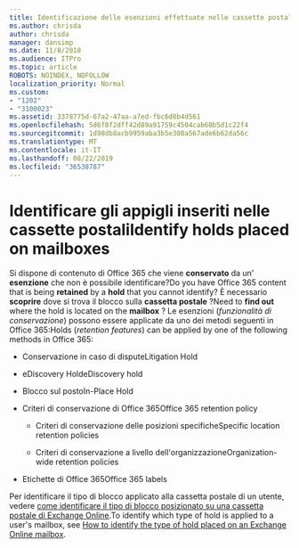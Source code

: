 ```yaml
---
title: Identificazione delle esenzioni effettuate nelle cassette postali
ms.author: chrisda
author: chrisda
manager: dansimp
ms.date: 11/8/2018
ms.audience: ITPro
ms.topic: article
ROBOTS: NOINDEX, NOFOLLOW
localization_priority: Normal
ms.custom:
- "1202"
- "3100023"
ms.assetid: 3378775d-67a2-47aa-a7ed-fbc6d0b4d561
ms.openlocfilehash: 5d6f8f2dff42d89a91759c4504cab68b5d1c22f4
ms.sourcegitcommit: 1d98db8acb9959aba3b5e308a567ade6b62da56c
ms.translationtype: MT
ms.contentlocale: it-IT
ms.lasthandoff: 08/22/2019
ms.locfileid: "36538787"
---
```

# <a name="identify-holds-placed-on-mailboxes"></a><span data-ttu-id="5233e-102">Identificare gli appigli inseriti nelle cassette postali</span><span class="sxs-lookup"><span data-stu-id="5233e-102">Identify holds placed on mailboxes</span></span>

<span data-ttu-id="5233e-103">Si dispone di contenuto di Office 365 che viene **conservato** da un' **esenzione** che non è possibile identificare?</span><span class="sxs-lookup"><span data-stu-id="5233e-103">Do you have Office 365 content that is being **retained** by a **hold** that you cannot identify?</span></span> <span data-ttu-id="5233e-104">È necessario **scoprire** dove si trova il blocco sulla **cassetta postale** ?</span><span class="sxs-lookup"><span data-stu-id="5233e-104">Need to **find out** where the hold is located on the **mailbox** ?</span></span> <span data-ttu-id="5233e-105">Le esenzioni (*funzionalità di conservazione*) possono essere applicate da uno dei metodi seguenti in Office 365:</span><span class="sxs-lookup"><span data-stu-id="5233e-105">Holds (*retention features*) can be applied by one of the following methods in Office 365:</span></span>
  
- <span data-ttu-id="5233e-106">Conservazione in caso di dispute</span><span class="sxs-lookup"><span data-stu-id="5233e-106">Litigation Hold</span></span>

- <span data-ttu-id="5233e-107">eDiscovery Hold</span><span class="sxs-lookup"><span data-stu-id="5233e-107">eDiscovery hold</span></span>

- <span data-ttu-id="5233e-108">Blocco sul posto</span><span class="sxs-lookup"><span data-stu-id="5233e-108">In-Place Hold</span></span>

- <span data-ttu-id="5233e-109">Criteri di conservazione di Office 365</span><span class="sxs-lookup"><span data-stu-id="5233e-109">Office 365 retention policy</span></span> 

  - <span data-ttu-id="5233e-110">Criteri di conservazione delle posizioni specifiche</span><span class="sxs-lookup"><span data-stu-id="5233e-110">Specific location retention policies</span></span>

  - <span data-ttu-id="5233e-111">Criteri di conservazione a livello dell'organizzazione</span><span class="sxs-lookup"><span data-stu-id="5233e-111">Organization-wide retention policies</span></span>

- <span data-ttu-id="5233e-112">Etichette di Office 365</span><span class="sxs-lookup"><span data-stu-id="5233e-112">Office 365 labels</span></span>

<span data-ttu-id="5233e-113">Per identificare il tipo di blocco applicato alla cassetta postale di un utente, vedere [come identificare il tipo di blocco posizionato su una cassetta postale di Exchange Online](https://docs.microsoft.com/office365/securitycompliance/identify-a-hold-on-an-exchange-online-mailbox).</span><span class="sxs-lookup"><span data-stu-id="5233e-113">To identify which type of hold is applied to a user's mailbox, see [How to identify the type of hold placed on an Exchange Online mailbox](https://docs.microsoft.com/office365/securitycompliance/identify-a-hold-on-an-exchange-online-mailbox).</span></span>
